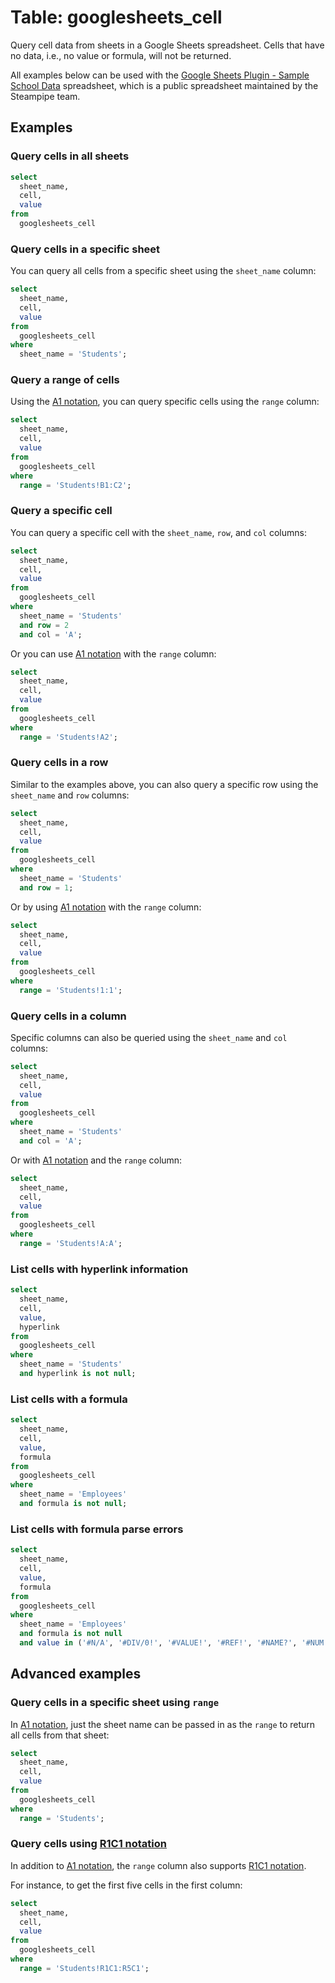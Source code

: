 # Table: googlesheets_cell

Query cell data from sheets in a Google Sheets spreadsheet. Cells that have no
data, i.e., no value or formula, will not be returned.

All examples below can be used with the [Google Sheets Plugin - Sample School
Data](https://docs.google.com/spreadsheets/d/11iXfj-RHpFsil7_hNK-oQjCqmBLlDfCvju2AOF-ieb4)
spreadsheet, which is a public spreadsheet maintained by the Steampipe team.

## Examples

### Query cells in all sheets

```sql
select
  sheet_name,
  cell,
  value
from
  googlesheets_cell
```

### Query cells in a specific sheet

You can query all cells from a specific sheet using the `sheet_name` column:

```sql
select
  sheet_name,
  cell,
  value
from
  googlesheets_cell
where
  sheet_name = 'Students';
```

### Query a range of cells

Using the [A1 notation](https://developers.google.com/sheets/api/guides/concepts#expandable-1), you can query specific cells using the `range` column:

```sql
select
  sheet_name,
  cell,
  value
from
  googlesheets_cell
where
  range = 'Students!B1:C2';
```

### Query a specific cell

You can query a specific cell with the `sheet_name`, `row`, and `col` columns:

```sql
select
  sheet_name,
  cell,
  value
from
  googlesheets_cell
where
  sheet_name = 'Students'
  and row = 2
  and col = 'A';
```

Or you can use [A1 notation](https://developers.google.com/sheets/api/guides/concepts#expandable-1) with the `range` column:

```sql
select
  sheet_name,
  cell,
  value
from
  googlesheets_cell
where
  range = 'Students!A2';
```

### Query cells in a row

Similar to the examples above, you can also query a specific row using the `sheet_name` and `row` columns:

```sql
select
  sheet_name,
  cell,
  value
from
  googlesheets_cell
where
  sheet_name = 'Students'
  and row = 1;
```

Or by using [A1 notation](https://developers.google.com/sheets/api/guides/concepts#expandable-1) with the `range` column:

```sql
select
  sheet_name,
  cell,
  value
from
  googlesheets_cell
where
  range = 'Students!1:1';
```

### Query cells in a column

Specific columns can also be queried using the `sheet_name` and `col` columns:

```sql
select
  sheet_name,
  cell,
  value
from
  googlesheets_cell
where
  sheet_name = 'Students'
  and col = 'A';
```

Or with [A1 notation](https://developers.google.com/sheets/api/guides/concepts#expandable-1) and the `range` column:

```sql
select
  sheet_name,
  cell,
  value
from
  googlesheets_cell
where
  range = 'Students!A:A';
```

### List cells with hyperlink information

```sql
select
  sheet_name,
  cell,
  value,
  hyperlink
from
  googlesheets_cell
where
  sheet_name = 'Students'
  and hyperlink is not null;
```

### List cells with a formula

```sql
select
  sheet_name,
  cell,
  value,
  formula
from
  googlesheets_cell
where
  sheet_name = 'Employees'
  and formula is not null;
```

### List cells with formula parse errors

```sql
select
  sheet_name,
  cell,
  value,
  formula
from
  googlesheets_cell
where
  sheet_name = 'Employees'
  and formula is not null
  and value in ('#N/A', '#DIV/0!', '#VALUE!', '#REF!', '#NAME?', '#NUM!', '#ERROR!', '#NULL!');
```

## Advanced examples

### Query cells in a specific sheet using `range`

In [A1 notation](https://developers.google.com/sheets/api/guides/concepts#expandable-1), just the sheet name can be passed in as the `range` to return all cells from that sheet:

```sql
select
  sheet_name,
  cell,
  value
from
  googlesheets_cell
where
  range = 'Students';
```

### Query cells using [R1C1 notation](https://developers.google.com/sheets/api/guides/concepts#expandable-2)

In addition to [A1 notation](https://developers.google.com/sheets/api/guides/concepts#expandable-1), the `range` column also supports [R1C1 notation](https://developers.google.com/sheets/api/guides/concepts#expandable-2).

For instance, to get the first five cells in the first column:

```sql
select
  sheet_name,
  cell,
  value
from
  googlesheets_cell
where
  range = 'Students!R1C1:R5C1';
```
